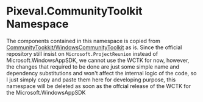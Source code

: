 ﻿# Pixeval.CommunityToolkit Namespace
The components contained in this namespace is copied from [CommunityTookkit/WindowsCommunityToolkit](https://github.com/CommunityToolkit/WindowsCommunityToolkit/tree/winui) as is. Since the official repository still insist on `Microsoft.ProjectReunion` instead of Microsoft.WindowsAppSDK, we cannot use the WCTK for now, however, the changes that required to be done are just some simple name and dependency substitutions and won't affect the internal logic of the code, so I just simply copy and paste them here for developing purpose, this namespace will be deleted as soon as the offcial release of the WCTK for the Microsoft.WindowsAppSDK